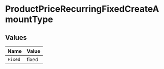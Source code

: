 # ProductPriceRecurringFixedCreateAmountType


## Values

| Name    | Value   |
| ------- | ------- |
| `Fixed` | fixed   |